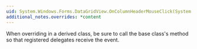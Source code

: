 ```yaml
---
uid: System.Windows.Forms.DataGridView.OnColumnHeaderMouseClick(System.Windows.Forms.DataGridViewCellMouseEventArgs)
additional_notes.overrides: *content
---
```


<p>When overriding <xref href="System.Windows.Forms.DataGridView.OnColumnHeaderMouseClick(System.Windows.Forms.DataGridViewCellMouseEventArgs)"></xref> in a derived class, be sure to call the base class's <xref href="System.Windows.Forms.DataGridView.OnColumnHeaderMouseClick(System.Windows.Forms.DataGridViewCellMouseEventArgs)"></xref> method so that registered delegates receive the event.</p>


